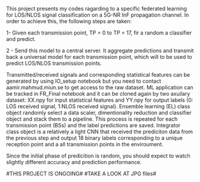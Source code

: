 This project presents my codes ragarding to a specific federated learning for LOS/NLOS signal classification on a 5G-NR InF propagation channel. In order to achieve this, the following steps are taken:

1- Given each transmission point, TP = 0 to TP = 17, fir a random a classifier and predict. 

2 - Send this model to a central server. It aggregate predictions and transmit back a universal model for each transmission point, which will to be used to predict LOS/NLOS transmission points. 

Transmitted/received signals and corresponding statistical features can be generated by using IO_setup notebook but you need to contact aamir.mahmud.miun.se to get access to the raw dataset. 
ML application can be tracked in FR_Final notebook and it can be cloned again by two axuilary dataset: XX.npy for input statistical features and YY.npy for output labels (0: LOS received signal, 1:NLOS received signal).
Ensemble learning (EL) class object randomly select a data scaler, dimentionality reduction and classifier object and stack them to a pipeline. This process is repeated for each transmission point (BSs) and the label predictions are saved. 
Integrator class object is a relatively a light CNN that received the prediciton data from the previous step and output 18 binary labels corresponding to a unique reception point and a all transmission points in the enviroument. 

Since the initial phase of predicition is random, you should expect to watch slightly different accuracy and prediction performance. 

#THIS PROJECT IS ONGOING#
#TAKE A LOOK AT JPG files#





